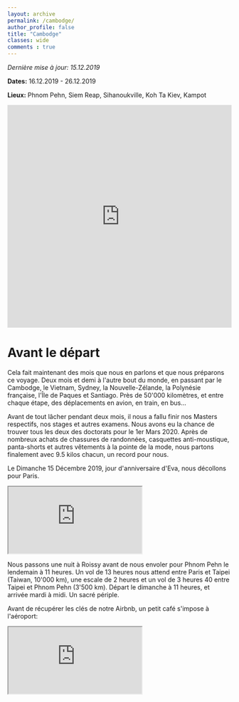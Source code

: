 ```yaml
---
layout: archive
permalink: /cambodge/
author_profile: false
title: "Cambodge"
classes: wide
comments : true
---
```


<!-- jQuery 1.8 or later, 33 KB -->
<script src="https://ajax.googleapis.com/ajax/libs/jquery/1.11.1/jquery.min.js"></script>

<!-- Fotorama from CDNJS, 19 KB -->
<link  href="https://cdnjs.cloudflare.com/ajax/libs/fotorama/4.6.4/fotorama.css" rel="stylesheet">
<script src="https://cdnjs.cloudflare.com/ajax/libs/fotorama/4.6.4/fotorama.js"></script>

*Dernière mise à jour: 15.12.2019*

**Dates:** 16.12.2019 - 26.12.2019

**Lieux:** Phnom Pehn, Siem Reap, Sihanoukville, Koh Ta Kiev, Kampot

<iframe src="https://www.google.com/maps/d/embed?mid=1ZMvTHjzBqcFvWcVU5IMo1c86jjo-qSs7" width="100%" height="500" frameBorder="0"></iframe>

<br>

# Avant le départ

Cela fait maintenant des mois que nous en parlons et que nous préparons ce voyage. Deux mois et demi à l'autre bout du monde, en passant par le Cambodge, le Vietnam, Sydney, la Nouvelle-Zélande, la Polynésie française, l'Île de Paques et Santiago. Près de 50'000 kilomètres, et entre chaque étape, des déplacements en avion, en train, en bus... 

Avant de tout lâcher pendant deux mois, il nous a fallu finir nos Masters respectifs, nos stages et autres examens. Nous avons eu la chance de trouver tous les deux des doctorats pour le 1er Mars 2020.  Après de nombreux achats de chassures de randonnées, casquettes anti-moustique, panta-shorts et autres vêtements à la pointe de la mode, nous partons finalement avec 9.5 kilos chacun, un record pour nous.

Le Dimanche 15 Décembre 2019, jour d'anniversaire d'Eva, nous décollons pour Paris. 

<iframe src="https://drive.google.com/uc?id=1Y6IAa_GFL5Q-m6Mi8B7GIyDLexBJEQVE"></iframe>

Nous passons une nuit à Roissy avant de nous envoler pour Phnom Pehn le lendemain à 11 heures. Un vol de 13 heures nous attend entre Paris et Taipei (Taiwan, 10'000 km), une escale de 2 heures et un vol de 3 heures 40 entre Taipei et Phnom Pehn (3'500 km). Départ le dimanche à 11 heures, et arrivée mardi à midi. Un sacré périple. 

Avant de récupérer les clés de notre Airbnb, un petit café s'impose à l'aéroport:

<iframe src="https://drive.google.com/uc?id=1HgT_MCVRuuXWqtHtTQ20r4tfCxcCfbof"></iframe>

